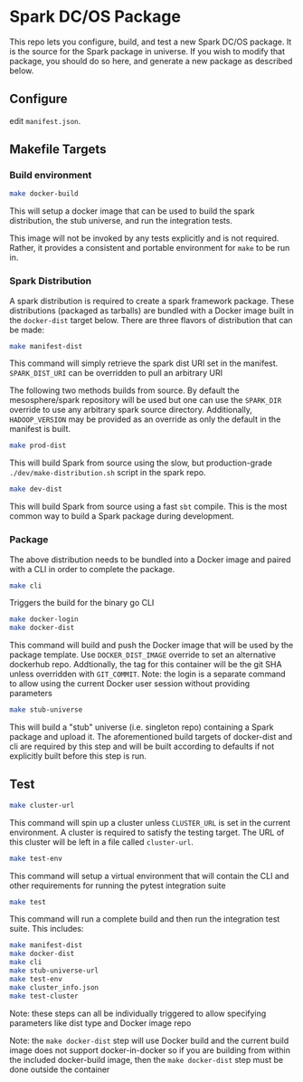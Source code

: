 # Spark DC/OS Package

This repo lets you configure, build, and test a new Spark DC/OS package.
It is the source for the Spark package in universe.  If you wish to modify
that package, you should do so here, and generate a new package as
described below.

## Configure

edit `manifest.json`.

## Makefile Targets

### Build environment
```bash
make docker-build
```
This will setup a docker image that can be used to build the spark
distribution, the stub universe, and run the integration tests.

This image will not be invoked by any tests explicitly and is not
required. Rather, it provides a consistent and portable environment for
`make` to be run in.


### Spark Distribution
A spark distribution is required to create a spark framework package.
These distributions (packaged as tarballs) are bundled with a Docker
image built in the `docker-dist` target below.
There are three flavors of distribution that can be made:
```bash
make manifest-dist
```
This command will simply retrieve the spark dist URI set in the manifest.
`SPARK_DIST_URI` can be overridden to pull an arbitrary URI

The following two methods builds from source. By default the mesosphere/spark
repository will be used but one can use the `SPARK_DIR` override to use any
arbitrary spark source directory. Additionally, `HADOOP_VERSION` may be
provided as an override as only the default in the manifest is built.

```bash
make prod-dist
```
This will build Spark from source using the slow, but production-grade
`./dev/make-distribution.sh` script in the spark repo.

```bash
make dev-dist
```
This will build Spark from source using a fast `sbt` compile.  This is the
most common way to build a Spark package during development.


### Package
The above distribution needs to be bundled into a Docker image and paired with
a CLI in order to complete the package.

```bash
make cli
```
Triggers the build for the binary go CLI

```bash
make docker-login
make docker-dist
```
This command will build and push the Docker image that will be used by
the package template. Use `DOCKER_DIST_IMAGE` override to set an alternative
dockerhub repo. Addtionally, the tag for this container will be the git SHA
unless overridden with `GIT_COMMIT`. Note: the login is a separate command
to allow using the current Docker user session without providing parameters

```bash
make stub-universe
```
This will build a "stub" universe (i.e. singleton repo) containing a
Spark package and upload it. The aforementioned build targets of docker-dist
and cli are required by this step and will be built according to defaults if not
explicitly built before this step is run.

## Test

```bash
make cluster-url
```
This command will spin up a cluster unless `CLUSTER_URL` is set in the current
environment. A cluster is required to satisfy the testing target. The URL of
this cluster will be left in a file called `cluster-url`.

```bash
make test-env
```
This command will setup a virtual environment that will contain the CLI and
other requirements for running the pytest integration suite

```bash
make test
```
This command will run a complete build and then run the integration test suite.
This includes:
```bash
make manifest-dist
make docker-dist
make cli
make stub-universe-url
make test-env
make cluster_info.json
make test-cluster
```
Note: these steps can all be individually triggered to allow specifying
parameters like dist type and Docker image repo

Note: the `make docker-dist` step will use Docker build and the current build
image does not support docker-in-docker so if you are building from within
the included docker-build image, then the `make docker-dist` step must be done
outside the container
